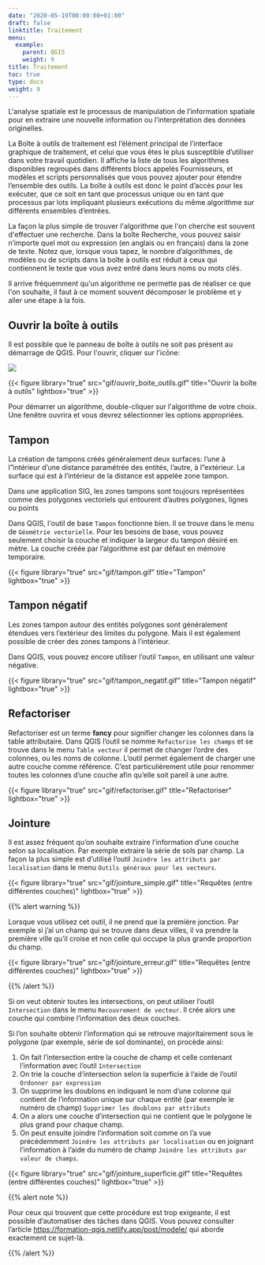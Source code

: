 ```yaml
---
date: "2020-05-19T00:00:00+01:00"
draft: false
linktitle: Traitement
menu:
  example:
    parent: QGIS
    weight: 9
title: Traitement
toc: true
type: docs
weight: 9
---
```


L'analyse spatiale est le processus de manipulation de l’information spatiale pour en extraire une nouvelle information ou l’interprétation des données originelles.


La Boîte à outils de traitement est l’élément principal de l’interface graphique de traitement, et celui que vous êtes le plus susceptible d’utiliser dans votre travail quotidien. Il affiche la liste de tous les algorithmes disponibles regroupés dans différents blocs appelés Fournisseurs, et modèles et scripts personnalisés que vous pouvez ajouter pour étendre l’ensemble des outils. La boîte à outils est donc le point d’accès pour les exécuter, que ce soit en tant que processus unique ou en tant que processus par lots impliquant plusieurs exécutions du même algorithme sur différents ensembles d’entrées.


La façon la plus simple de trouver l'algorithme que l'on cherche est souvent d'effectuer une recherche. Dans la boîte Recherche, vous pouvez saisir n’importe quel mot ou expression (en anglais ou en français) dans la zone de texte. Notez que, lorsque vous tapez, le nombre d’algorithmes, de modèles ou de scripts dans la boîte à outils est réduit à ceux qui contiennent le texte que vous avez entré dans leurs noms ou mots clés.

Il arrive fréquemment qu'un algorithme ne permette pas de réaliser ce que l'on souhaite, il faut à ce moment souvent décomposer le problème et y aller une étape à la fois.

## Ouvrir la boîte à outils

Il est possible que le panneau de boîte à outils ne soit pas présent au démarrage de QGIS. Pour l'ouvrir, cliquer sur l'icône:

![](/img/img/bouton/processingAlgorithm.png.png)

{{< figure library="true" src="gif/ouvrir_boite_outils.gif" title="Ouvrir la boîte à outils" lightbox="true" >}}


Pour démarrer un algorithme, double-cliquer sur l'algorithme de votre choix. Une fenêtre ouvrira et vous devrez sélectionner les options appropriées.



## Tampon

La création de tampons créés généralement deux surfaces: l’une à l”intérieur d’une distance paramétrée des entités, l’autre, à l”extérieur. La surface qui est à l’intérieur de la distance est appelée zone tampon.

Dans une application SIG, les zones tampons sont toujours représentées comme des polygones vectoriels qui entourent d’autres polygones, lignes ou points

Dans QGIS, l'outil de base `Tampon` fonctionne bien. Il se trouve dans le menu de `Géométrie vectorielle`. Pour les besoins de base, vous pouvez seulement choisir la couche et indiquer la largeur du tampon désiré en mètre. La couche créée par l’algorithme est par défaut en mémoire temporaire.


{{< figure library="true" src="gif/tampon.gif" title="Tampon" lightbox="true" >}}

## Tampon négatif

Les zones tampon autour des entités polygones sont généralement étendues vers l’extérieur des limites du polygone. Mais il est également possible de créer des zones tampons à l’intérieur.

Dans QGIS, vous pouvez encore utiliser l’outil `Tampon`, en utilisant une valeur négative.

{{< figure library="true" src="gif/tampon_negatif.gif" title="Tampon négatif" lightbox="true" >}}

## Refactoriser

Refactoriser est un terme **fancy** pour signifier changer les colonnes dans la table attributaire. Dans QGIS l’outil se nomme `Refactorise les champs` et se trouve dans le menu `Table vecteur` il permet de changer l’ordre des colonnes, ou les noms de colonne. L’outil permet également de charger une autre couche comme référence. C’est particulièrement utile pour renommer toutes les colonnes d’une couche afin qu’elle soit pareil à une autre.


{{< figure library="true" src="gif/refactoriser.gif" title="Refactoriser" lightbox="true" >}}





## Jointure

Il est assez fréquent qu’on souhaite extraire l’information d’une couche selon sa localisation. Par exemple extraire la série de sols par champ. La façon la plus simple est d’utilisé l’outil `Joindre les attributs par localisation` dans le menu `Outils généraux pour les vecteurs`. 


{{< figure library="true" src="gif/jointure_simple.gif" title="Requêtes (entre différentes couches)" lightbox="true" >}}

{{% alert warning %}}

Lorsque vous utilisez cet outil, il ne prend que la première jonction. Par exemple si j’ai un champ qui se trouve dans deux villes, il va prendre la première ville qu’il croise et non celle qui occupe la plus grande proportion du champ.

{{< figure library="true" src="gif/jointure_erreur.gif" title="Requêtes (entre différentes couches)" lightbox="true" >}}


{{% /alert %}}


Si on veut obtenir toutes les intersections, on peut utiliser l’outil `Intersection` dans le menu `Recouvrement de vecteur`. Il crée alors une couche qui combine l’information des deux couches.

Si l’on souhaite obtenir l’information qui se retrouve majoritairement sous le polygone (par exemple, série de sol dominante), on procède ainsi:

1. On fait l’intersection entre la couche de champ et celle contenant l’information avec l’outil `Intersection`
1. On trie la couche d’intersection selon la superficie à l’aide de l’outil `Ordonner par expression`
1. On supprime les doublons en indiquant le nom d’une colonne qui contient de l’information unique sur chaque entité (par exemple le numéro de champ) `Supprimer les doublons par attributs`
1. On a alors une couche d’intersection qui ne contient que le polygone le plus grand pour chaque champ.
1. On peut ensuite joindre l’information soit comme on l’a vue précédemment `Joindre les attributs par localisation` ou en joignant l’information à l’aide du numéro de champ `Joindre les attributs par valeur de champs`.

{{< figure library="true" src="gif/jointure_superficie.gif" title="Requêtes (entre différentes couches)" lightbox="true" >}}


{{% alert note %}}

Pour ceux qui trouvent que cette procédure est trop exigeante, il est possible d’automatiser des tâches dans QGIS. Vous pouvez consulter l’article https://formation-qgis.netlify.app/post/modele/ qui aborde exactement ce sujet-là.

{{% /alert %}}






